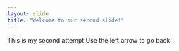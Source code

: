 ```yaml
---
layout: slide
title: "Welcome to our second slide!"
---
```

This is my second attempt
Use the left arrow to go back!
